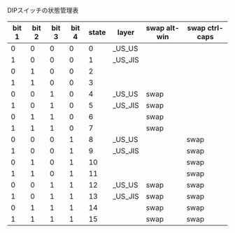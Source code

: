 DIPスイッチの状態管理表

| bit 1 | bit 2 | bit 3 | bit 4 | state | layer   | swap alt-win | swap ctrl-caps |
|-------|-------|-------|-------|-------|---------|--------------|----------------|
| 0     | 0     | 0     | 0     | 0     | _US_US  |              |                |
| 1     | 0     | 0     | 0     | 1     | _US_JIS |              |                |
| 0     | 1     | 0     | 0     | 2     |         |              |                |
| 1     | 1     | 0     | 0     | 3     |         |              |                |
| 0     | 0     | 1     | 0     | 4     | _US_US  | swap         |                |
| 1     | 0     | 1     | 0     | 5     | _US_JIS | swap         |                |
| 0     | 1     | 1     | 0     | 6     |         | swap         |                |
| 1     | 1     | 1     | 0     | 7     |         | swap         |                |
| 0     | 0     | 0     | 1     | 8     | _US_US  |              | swap           |
| 1     | 0     | 0     | 1     | 9     | _US_JIS |              | swap           |
| 0     | 1     | 0     | 1     | 10    |         |              | swap           |
| 1     | 1     | 0     | 1     | 11    |         |              | swap           |
| 0     | 0     | 1     | 1     | 12    | _US_US  | swap         | swap           |
| 1     | 0     | 1     | 1     | 13    | _US_JIS | swap         | swap           |
| 0     | 1     | 1     | 1     | 14    |         | swap         | swap           |
| 1     | 1     | 1     | 1     | 15    |         | swap         | swap           |
